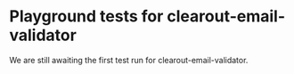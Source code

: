 # Playground tests for clearout-email-validator
We are still awaiting the first test run for clearout-email-validator.
